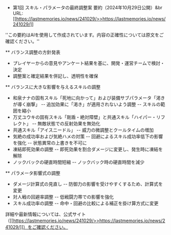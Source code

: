 * 第1回 スキル・パラメータの最終調整案 要約（2024年10月29日公開）&br
URL: [[https://lastmemories.io/news/241029/>>https://lastmemories.io/news/241029/]]

''この要約はAIを使用して作成されています。内容の正確性については原文をご確認ください。''

** バランス調整の方針発表
- プレイヤーからの意見やアンケート結果を基に、開発・運営チームで検討・決定
- 調整案と確定結果を併記し、透明性を確保

** バランスに大きな影響を与えるスキルの調整
- 和泉ナナの固有スキル「死地に向かって」および装備サブパラメータ「渇きが導く崩撃」
-- 追加効果に「渇き」が適用されないよう調整
-- スキルの範囲を縮小
- 万丈ユウキの固有スキル「剛盾・絶対障壁」と共通スキル「ハイパー・リフレクト」
-- 無敵状態での反射効果を無効化
- 共通スキル「アイスニードル」
-- 威力の微調整とクールタイムの増加
- 気絶の成功率および気絶ハメの対策
-- 回避によるスキル成功率低下の影響を強化
-- 状態異常の上書きを不可に
- 凍結即死効果の調整
-- 即死効果を割合ダメージに変更し、発生時に凍結を解除
- ノックバックの硬直時間短縮
-- ノックバック時の硬直時間を減少

** パラメータ影響式の調整
- ダメージ計算式の見直し
-- 防御力の影響を受けやすくするため、計算式を変更
- 対人戦の回避率調整
-- 低戦闘力帯での影響を強化
- スキル成功率の調整
-- 命中・回避の比較による補正を掛け算方式に変更

詳細や最新情報については、公式サイト（[[https://lastmemories.io/news/241029/>>https://lastmemories.io/news/241029/]]）をご確認ください。